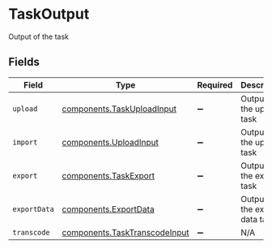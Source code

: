 # TaskOutput

Output of the task


## Fields

| Field                                                                          | Type                                                                           | Required                                                                       | Description                                                                    |
| ------------------------------------------------------------------------------ | ------------------------------------------------------------------------------ | ------------------------------------------------------------------------------ | ------------------------------------------------------------------------------ |
| `upload`                                                                       | [components.TaskUploadInput](../../models/components/taskuploadinput.md)       | :heavy_minus_sign:                                                             | Output of the upload task                                                      |
| `import`                                                                       | [components.UploadInput](../../models/components/uploadinput.md)               | :heavy_minus_sign:                                                             | Output of the upload task                                                      |
| `export`                                                                       | [components.TaskExport](../../models/components/taskexport.md)                 | :heavy_minus_sign:                                                             | Output of the export task                                                      |
| `exportData`                                                                   | [components.ExportData](../../models/components/exportdata.md)                 | :heavy_minus_sign:                                                             | Output of the export data task                                                 |
| `transcode`                                                                    | [components.TaskTranscodeInput](../../models/components/tasktranscodeinput.md) | :heavy_minus_sign:                                                             | N/A                                                                            |